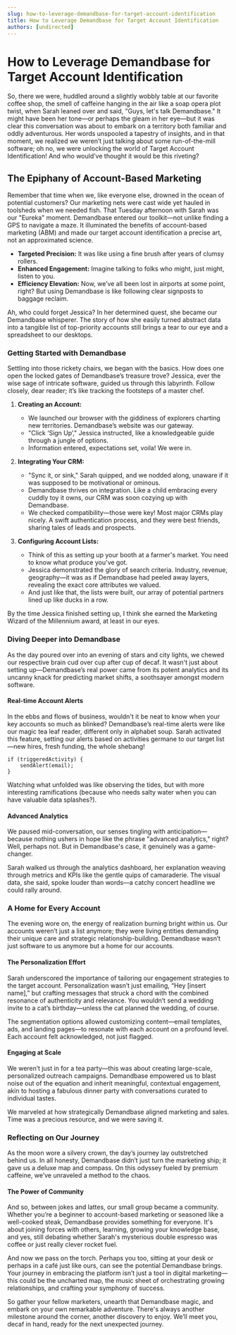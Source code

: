 ```yaml
---
slug: how-to-leverage-demandbase-for-target-account-identification
title: How to Leverage Demandbase for Target Account Identification
authors: [undirected]
---
```



# How to Leverage Demandbase for Target Account Identification

So, there we were, huddled around a slightly wobbly table at our favorite coffee shop, the smell of caffeine hanging in the air like a soap opera plot twist, when Sarah leaned over and said, "Guys, let's talk Demandbase." It might have been her tone—or perhaps the gleam in her eye—but it was clear this conversation was about to embark on a territory both familiar and oddly adventurous. Her words unspooled a tapestry of insights, and in that moment, we realized we weren’t just talking about some run-of-the-mill software; oh no, we were unlocking the world of Target Account Identification! And who would’ve thought it would be this riveting?

## The Epiphany of Account-Based Marketing

Remember that time when we, like everyone else, drowned in the ocean of potential customers? Our marketing nets were cast wide yet hauled in toolsheds when we needed fish. That Tuesday afternoon with Sarah was our "Eureka" moment. Demandbase entered our toolkit—not unlike finding a GPS to navigate a maze. It illuminated the benefits of account-based marketing (ABM) and made our target account identification a precise art, not an approximated science.

- **Targeted Precision:** It was like using a fine brush after years of clumsy rollers.
- **Enhanced Engagement:** Imagine talking to folks who might, just might, listen to you.
- **Efficiency Elevation:** Now, we’ve all been lost in airports at some point, right? But using Demandbase is like following clear signposts to baggage reclaim.

Ah, who could forget Jessica? In her determined quest, she became our Demandbase whisperer. The story of how she easily turned abstract data into a tangible list of top-priority accounts still brings a tear to our eye and a spreadsheet to our desktops.

### Getting Started with Demandbase

Settling into those rickety chairs, we began with the basics. How does one open the locked gates of Demandbase’s treasure trove? Jessica, ever the wise sage of intricate software, guided us through this labyrinth. Follow closely, dear reader; it’s like tracking the footsteps of a master chef.

1. **Creating an Account:**
   - We launched our browser with the giddiness of explorers charting new territories. Demandbase’s website was our gateway.
   - "Click ‘Sign Up’," Jessica instructed, like a knowledgeable guide through a jungle of options.
   - Information entered, expectations set, voila! We were in.

2. **Integrating Your CRM:**
   - "Sync it, or sink," Sarah quipped, and we nodded along, unaware if it was supposed to be motivational or ominous.
   - Demandbase thrives on integration. Like a child embracing every cuddly toy it owns, our CRM was soon cozying up with Demandbase.
   - We checked compatibility—those were key! Most major CRMs play nicely. A swift authentication process, and they were best friends, sharing tales of leads and prospects.

3. **Configuring Account Lists:**
   - Think of this as setting up your booth at a farmer's market. You need to know what produce you've got.
   - Jessica demonstrated the glory of search criteria. Industry, revenue, geography—it was as if Demandbase had peeled away layers, revealing the exact core attributes we valued.
   - And just like that, the lists were built, our array of potential partners lined up like ducks in a row.

By the time Jessica finished setting up, I think she earned the Marketing Wizard of the Millennium award, at least in our eyes.

### Diving Deeper into Demandbase

As the day poured over into an evening of stars and city lights, we chewed our respective brain cud over cup after cup of decaf. It wasn't just about setting up—Demandbase’s real power came from its potent analytics and its uncanny knack for predicting market shifts, a soothsayer amongst modern software.

#### Real-time Account Alerts

In the ebbs and flows of business, wouldn't it be neat to know when your key accounts so much as blinked? Demandbase’s real-time alerts were like our magic tea leaf reader, different only in alphabet soup. Sarah activated this feature, setting our alerts based on activities germane to our target list—new hires, fresh funding, the whole shebang! 

```
if (triggeredActivity) {
    sendAlert(email);
}
```

Watching what unfolded was like observing the tides, but with more interesting ramifications (because who needs salty water when you can have valuable data splashes?).

#### Advanced Analytics

We paused mid-conversation, our senses tingling with anticipation—because nothing ushers in hope like the phrase "advanced analytics," right? Well, perhaps not. But in Demandbase's case, it genuinely was a game-changer.

Sarah walked us through the analytics dashboard, her explanation weaving through metrics and KPIs like the gentle quips of camaraderie. The visual data, she said, spoke louder than words—a catchy concert headline we could rally around.

### A Home for Every Account

The evening wore on, the energy of realization burning bright within us. Our accounts weren’t just a list anymore; they were living entities demanding their unique care and strategic relationship-building. Demandbase wasn’t just software to us anymore but a home for our accounts.

#### The Personalization Effort

Sarah underscored the importance of tailoring our engagement strategies to the target account. Personalization wasn’t just emailing, “Hey [insert name],” but crafting messages that struck a chord with the combined resonance of authenticity and relevance. You wouldn’t send a wedding invite to a cat’s birthday—unless the cat planned the wedding, of course.

The segmentation options allowed customizing content—email templates, ads, and landing pages—to resonate with each account on a profound level. Each account felt acknowledged, not just flagged.

#### Engaging at Scale

We weren’t just in for a tea party—this was about creating large-scale, personalized outreach campaigns. Demandbase empowered us to blast noise out of the equation and inherit meaningful, contextual engagement, akin to hosting a fabulous dinner party with conversations curated to individual tastes.

We marveled at how strategically Demandbase aligned marketing and sales. Time was a precious resource, and we were saving it.

### Reflecting on Our Journey

As the moon wore a silvery crown, the day’s journey lay outstretched behind us. In all honesty, Demandbase didn’t just turn the marketing ship; it gave us a deluxe map and compass. On this odyssey fueled by premium caffeine, we’ve unraveled a method to the chaos.

#### The Power of Community

And so, between jokes and lattes, our small group became a community. Whether you’re a beginner to account-based marketing or seasoned like a well-cooked steak, Demandbase provides something for everyone. It's about joining forces with others, learning, growing your knowledge base, and yes, still debating whether Sarah's mysterious double espresso was coffee or just really clever rocket fuel.

And now we pass on the torch. Perhaps you too, sitting at your desk or perhaps in a café just like ours, can see the potential Demandbase brings. Your journey in embracing the platform isn’t just a tool in digital marketing—this could be the uncharted map, the music sheet of orchestrating growing relationships, and crafting your symphony of success.

So gather your fellow marketers, unearth that Demandbase magic, and embark on your own remarkable adventure. There's always another milestone around the corner, another discovery to enjoy. We’ll meet you, decaf in hand, ready for the next unexpected journey.  
